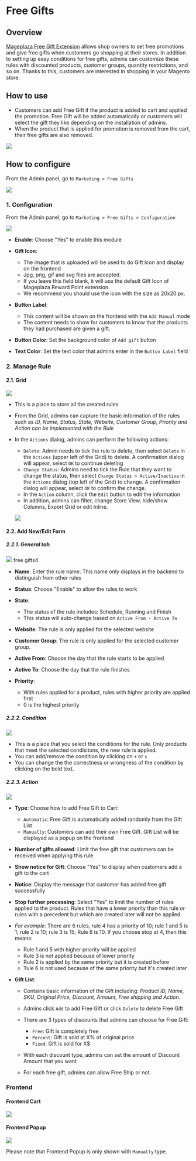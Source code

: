 # Free Gifts
## Overview

[Mageplaza Free Gift Extension](https://www.mageplaza.com/magento-2-free-gifts/) allows shop owners to set free promotions and give free gifts when customers go shopping at their stores. In addition to setting up easy conditions for free gifts, admins can customize these rules with discounted products, customer groups, quantity restrictions, and so on. Thanks to this, customers are interested in shopping in your Magento store.

## How to use

- Customers can add Free Gift if the product is added to cart and applied the promotion. Free Gift will be added automatically or customers will select the gift they like depending on the installation of admins.
- When the product that is applied for promotion is removed from the cart, their free gifts are also removed.

![](https://i.imgur.com/3CFLTaG.png)

## How to configure

From the Admin panel, go to `Marketing > Free Gifts`

![](https://i.imgur.com/dWZ4sT6.png)

### 1. Configuration

From the Admin panel, go to `Marketing > Free Gifts > Configuration`

![](https://i.imgur.com/1qG9Zt9.png)

- **Enable**: Choose "Yes" to enable this module
- **Gift Icon**:
  - The image that is uploaded will be used to do Gift Icon and display on the frontend
  - Jpg, png, gif and svg files are accepted.
  - If you leave this field blank, it will use the default Gift Icon of Mageplaza Reward Point extension.
  - We recommend you should use the icon with the size as 20x20 px.
  
- **Button Label**:
  - This content will be shown on the frontend with the `Add Manual` mode
  - The content needs to show for customers to know that the products they had purchased are given a gift.
  
- **Button Color**: Set the background color of `Add gift` button
- **Text Color**: Set the text color that admins enter in the `Button Label` field

### 2. Manage Rule
#### 2.1. Grid
![](https://i.imgur.com/nhPgvzc.png)

- This is a place to store all the created rules
- From the Grid, admins can capture the basic information of the rules such as *ID, Name, Status, State, Website, Customer Group, Priority and Action can be implemented with the Rule*
- In the `Actions` dialog, admins can perform the following actions:
  - `Delete`: Admin needs to tick the rule to delete, then select `Delete` in the `Actions` (upper left of the Grid) to delete. A confirmation dialog will appear, select `OK` to continue deleting
  - `Change Status`: Admins need to tick the Rule that they want to change the status, then select `Change Status > Active/Inactive` in the `Actions` dialog (top left of the Grid) to change. A confirmation dialog will appear, select `OK` to confirm the change.
  - In the `Action` column, click the `Edit` button to edit the information
  - In addition, admins can filter, change Store View, hide/show Columns, Export Grid or edit Inline.
  
  ![](https://i.imgur.com/mJT42fV.png)
  
#### 2.2. Add New/Edit Form
##### 2.2.1. General tab

![](https://i.imgur.com/iqkEVix.png)
free gifts4

- **Name**: Enter the rule name. This name only displays in the backend to distinguish from other rules
- **Status**: Choose "Enable" to allow the rules to work
- **State**:
  - The status of the rule includes: Schedule, Running and Finish
  - This status will auto-change based on `Active From - Active To`

- **Website**: The rule is only applied for the selected website
- **Customer Group**: The rule is only applied for the selected customer group.
- **Active From**: Choose the day that the rule starts to be applied
- **Active To**: Choose the day that the rule finishes
- **Priority**:
  - With rules applied for a product, rules with higher priority are applied first
  - 0 is the highest priority
  
##### 2.2.2. Condition

![](https://i.imgur.com/eBJefE1.png)

- This is a place that you select the conditions for the rule. Only products that meet the selected condisitons, the new rule is applied.
- You can add/remove the condition by clicking on `+` or `x`
- You can change the the correctness or wrongness of the condition by clicking on the bold text.

##### 2.2.3. Action

![](https://i.imgur.com/vVxWUl3.png)

- **Type**: Choose how to add Free Gift to Cart:
  - `Automatic`: Free Gift is automatically added randomly from the Gift List
  - `Manually`: Customers can add their own Free Gift. Gift List will be displayed as a popup on the frontend

- **Number of gifts allowed**: Limit the free gift that customers can be received when applying this rule
- **Show notice for Gift**: Choose "Yes" to display when customers add a gift to the cart
- **Notice**: Display the message that customer has added free gift successfully
- **Stop further processing**: Select "Yes" to limit the number of rules applied to the product. Rules that have a lower priority than this rule or rules with a precedent but which are created later will not be applied

- *For example*: There are 6 rules, rule 4 has a priority of 10; rule 1 and 5 is 1; rule 2 is 10; rule 3 is 15; Rule 6 is 10. If you choose stop at 4, then this means:
  - Rule 1 and 5 with higher priority will be applied
  - Rule 3 is not applied because of lower priority
  - Rule 2 is applied by the same priority but it is created before
  - Tule 6 is not used because of the same priority but it's created later

- **Gift List**:
  - Contains basic information of the Gift including: *Product ID, Name, SKU, Original Price, Discount, Amount, Free shipping and Action*.
  - Admins click `Add` to add Free Gift or click `Delete` to delete Free Gift
  - There are 3 types of discounts that admins can choose for Free Gift:
    - `Free`: Gift is completely free
    - `Percent`: Gift is sold at X% of original price
    - `Fixed`: Gift is sold for X$

  - With each discount type, admins can set the amount of Discount Amount that you want
  - For each free gift, admins can allow Free Ship or not.

### Frontend

#### Frontend Cart

![](https://i.imgur.com/39nHpU8.png)

#### Frontend Popup

![](https://i.imgur.com/e5y4msh.png)


Please note that Frontend Popup is only shown with `Manually` type.
























